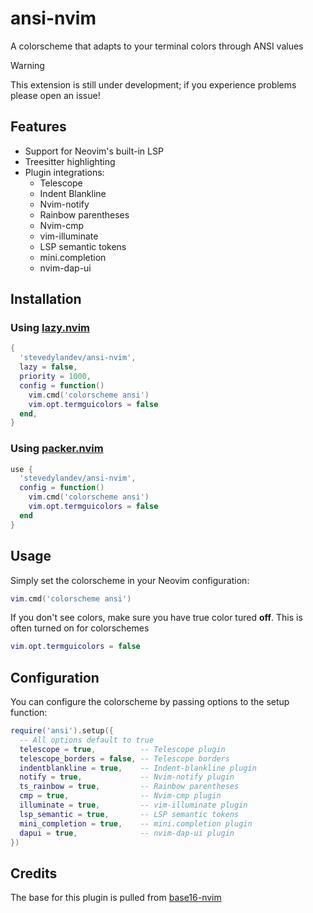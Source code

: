 # ansi-nvim

A colorscheme that adapts to your terminal colors through ANSI values

> [!WARNING]
> This extension is still under development; if you experience problems please open an issue!

## Features

- Support for Neovim's built-in LSP
- Treesitter highlighting
- Plugin integrations:
  - Telescope
  - Indent Blankline
  - Nvim-notify
  - Rainbow parentheses
  - Nvim-cmp
  - vim-illuminate
  - LSP semantic tokens
  - mini.completion
  - nvim-dap-ui

## Installation

### Using [lazy.nvim](https://github.com/folke/lazy.nvim)

```lua
{
  'stevedylandev/ansi-nvim',
  lazy = false,
  priority = 1000,
  config = function()
    vim.cmd('colorscheme ansi')
    vim.opt.termguicolors = false
  end,
}
```

### Using [packer.nvim](https://github.com/wbthomason/packer.nvim)

```lua
use {
  'stevedylandev/ansi-nvim',
  config = function()
    vim.cmd('colorscheme ansi')
    vim.opt.termguicolors = false
  end
}
```

## Usage

Simply set the colorscheme in your Neovim configuration:

```lua
vim.cmd('colorscheme ansi')
```

If you don't see colors, make sure you have true color tured **off**. This is often turned on for colorschemes

```lua
vim.opt.termguicolors = false
```

## Configuration

You can configure the colorscheme by passing options to the setup function:

```lua
require('ansi').setup({
  -- All options default to true
  telescope = true,          -- Telescope plugin
  telescope_borders = false, -- Telescope borders
  indentblankline = true,    -- Indent-blankline plugin
  notify = true,             -- Nvim-notify plugin
  ts_rainbow = true,         -- Rainbow parentheses
  cmp = true,                -- Nvim-cmp plugin
  illuminate = true,         -- vim-illuminate plugin
  lsp_semantic = true,       -- LSP semantic tokens
  mini_completion = true,    -- mini.completion plugin
  dapui = true,              -- nvim-dap-ui plugin
})
```

## Credits

The base for this plugin is pulled from [base16-nvim](https://github.com/RRethy/base16-nvim)
